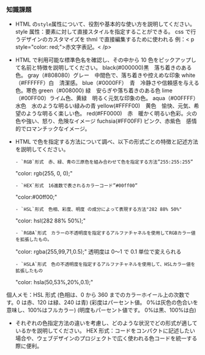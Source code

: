 ### 知識課題

- HTML の`style`属性について、役割や基本的な使い方を説明してください。
  style 属性：要素に対して直接スタイルを指定することができる。
  css で行うデザインのカスタマイズを thml で直接編集するために使われる
  例：< p style="color: red;">赤文字表記。< /p>

- HTML で利用可能な標準色名を確認し、その中から 10 色をピックアップして名前と特徴を説明してください。
  black(#000000)黒　落ち着きのある色。
  gray（#808080）グレー　中間色で、落ち着きや控えめな印象
  white（#FFFFFF）白　清潔感。
  blue（#0000FF）　青　冷静さや信頼感を与える色。寒色
  green（#008000) 緑　安らぎや落ち着きのある色
  lime（#00FF00）ライム色、黄緑　明るく元気な印象の色。
  aqua（#00FFFF）水色　水のような明るい緑みの青
  yellow(#FFFF00)　黄色　愉快、元気、希望のような明るく楽しい色。
  red(#FF0000)　赤　暖かく明るい色彩。火の色や強い、怒り、危険なイメージ
  fuchsia(#FF00FF) ピンク、赤紫色　感情的でロマンチックなイメージ。

- HTML で色を指定する方法について調べ、以下の形式ごとの特徴と記述方法を説明してください。

      - `RGB`形式　赤、緑、青の三原色を組み合わせて色を指定する方法”255:255:255”

  "color: rgb(255, 0, 0);"

      - `HEX`形式　16進数で表されるカラーコード”#00ff00”

  "color:#00ff00;"

      - `HSL`形式　色相、彩度、明度 の成分によって表現する方法"282 88% 50%"

  "color: hsl(282 88% 50%);"

      - `RGBA`形式　カラーの不透明度を指定するアルファチャネルを使用してRGBカラー値を拡張したもの。

  "color: rgba(255,99,71,0.5);" 透明度は 0〜1 で 0.1 単位で変えられる

      - `HSLA`形式　色の不透明度を指定するアルファチャネルを使用して、HSLカラー値を拡張したもの

  "color: hsla(50,53%,20%,0.1);"

個人メモ：HSL 形式
(色相は、0 から 360 までのカラーホイール上の次数です。0 は赤、120 は緑、240 は青)
(彩度はパーセント値。 0%は灰色の色合いを意味し、100%はフルカラー)
(明度もパーセント値です。 0%は黒、100%は白)

- それぞれの色指定方法の違いを考慮し、どのような状況でどの形式が適しているかを説明してください。
  HEX 形式：コードをコンパクトに記述したい場合や、ウェブデザインのプロジェクトで広く使われる色コードを統一する際に便利。
